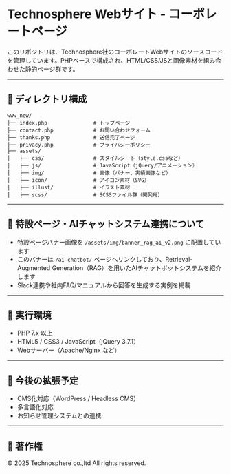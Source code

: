 # Technosphere Webサイト - コーポレートページ

このリポジトリは、Technosphere社のコーポレートWebサイトのソースコードを管理しています。PHPベースで構成され、HTML/CSS/JSと画像素材を組み合わせた静的ページ群です。

---

## 📁 ディレクトリ構成

```
www_new/
├── index.php               # トップページ
├── contact.php             # お問い合わせフォーム
├── thanks.php              # 送信完了ページ
├── privacy.php             # プライバシーポリシー
├── assets/
│   ├── css/                # スタイルシート（style.cssなど）
│   ├── js/                 # JavaScript（jQuery/アニメーション）
│   ├── img/                # 画像（バナー、実績画像など）
│   ├── icon/               # アイコン素材（SVG）
│   ├── illust/             # イラスト素材
│   ├── scss/               # SCSSファイル群（開発用）
```

---

## 🧠 特設ページ・AIチャットシステム連携について

- 特設ページバナー画像を `/assets/img/banner_rag_ai_v2.png` に配置しています
- このバナーは `/ai-chatbot/` ページへリンクしており、Retrieval-Augmented Generation（RAG）を用いたAIチャットボットシステムを紹介します
- Slack連携や社内FAQ/マニュアルから回答を生成する実例を掲載

---

## 🔧 実行環境

- PHP 7.x 以上
- HTML5 / CSS3 / JavaScript（jQuery 3.7.1）
- Webサーバー（Apache/Nginx など）

---

## 🔄 今後の拡張予定

- CMS化対応（WordPress / Headless CMS）
- 多言語化対応
- お知らせ管理システムとの連携

---

## 📝 著作権

© 2025 Technosphere co.,ltd All rights reserved.
